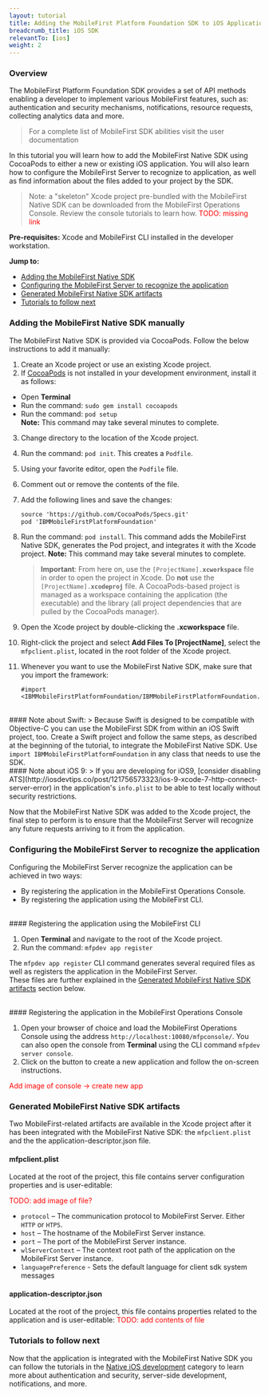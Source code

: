 ```yaml
---
layout: tutorial
title: Adding the MobileFirst Platform Foundation SDK to iOS Applications
breadcrumb_title: iOS SDK
relevantTo: [ios]
weight: 2
---
```

### Overview
The MobileFirst Platform Foundation SDK provides a set of API methods enabling a developer to implement various MobileFirst features, such as: authentication and security mechanisms, notifications, resource requests, collecting analytics data and more.

> For a complete list of MobileFirst SDK abilities visit the user documentation

In this tutorial you will learn how to add the MobileFirst Native SDK using CocoaPods to either a new or existing iOS application. You will also learn how to configure the MobileFirst Server to recognize to application, as well as find information about the files added to your project by the SDK. 

> Note: a "skeleton" Xcode project pre-bundled with the MobileFirst Native SDK can be downloaded from the MobileFirst Operations Console. Review the console tutorials to learn how. <span style="color:red">TODO: missing link</span>

**Pre-requisites:** Xcode and MobileFirst CLI installed in the developer workstation.

**Jump to:**

- [Adding the MobileFirst Native SDK](#adding-the-mobilefirst-native-sdk-manually)
- [Configuring the MobileFirst Server to recognize the application](#configuring-the-mobilefirst-server-to-recognize-the-application)
- [Generated MobileFirst Native SDK artifacts](#generated-mobilefirst-native-sdk-artifacts)
- [Tutorials to follow next](#tutorials-to-follow-next)

### Adding the MobileFirst Native SDK manually
The MobileFirst Native SDK is provided via CocoaPods. Follow the below instructions to add it manually:

1. Create an Xcode project or use an existing Xcode project.
2. If [CocoaPods](http://guides.cocoapods.org) is not installed in your development environment, install it as follows:
 - Open **Terminal**
 - Run the command: <code>sudo gem install cocoapods</code>
 - Run the command: <code>pod setup</code>  
   **Note:** This command may take several minutes to complete.
3. Change directory to the location of the Xcode project.
4. Run the command: <code>pod init</code>. This creates a <code>Podfile</code>.
5. Using your favorite editor, open the <code>Podfile</code> file.
6. Comment out or remove the contents of the file.
7. Add the following lines and save the changes:

    ```xml
    source 'https://github.com/CocoaPods/Specs.git'
    pod 'IBMMobileFirstPlatformFoundation'
    ```

8. Run the command: <code>pod install</code>. This command adds the MobileFirst Native SDK, generates the Pod project, and integrates it with the Xcode project.   **Note:** This command may take several minutes to complete.

    > <b>Important</b>: From here on, use the <code>[ProjectName].<b>xcworkspace</b></code> file in order to open the project in Xcode. Do <b>not</b> use the <code>[ProjectName].<b>xcodeproj</b></code> file. A CocoaPods-based project is managed as a workspace containing the application (the executable) and the library (all project dependencies that are pulled by the CocoaPods manager).

9. Open the Xcode project by double-clicking the <b>.xcworkspace</b> file.
10. Right-click the project and select <b>Add Files To [ProjectName]</b>, select the <code>mfpclient.plist</code>, located in the root folder of the Xcode project.
11. Whenever you want to use the MobileFirst Native SDK, make sure that you import the framework:

    ```objc
    #import <IBMMobileFirstPlatformFoundation/IBMMobileFirstPlatformFoundation.h> 
    ```

<br>
#### Note about Swift:
> Because Swift is designed to be compatible with Objective-C you can use the MobileFirst SDK from within an iOS Swift project, too. Create a Swift project and follow the same steps, as described at the beginning of the tutorial, to integrate the MobileFirst Native SDK. Use <code>import IBMMobileFirstPlatformFoundation</code> in any class that needs to use the SDK.

<br>
#### Note about iOS 9:
> If you are developing for iOS9, [consider disabling ATS](http://iosdevtips.co/post/121756573323/ios-9-xcode-7-http-connect-server-error) in the application's <code>info.plist</code> to be able to test locally without security restrictions.

Now that the MobileFirst Native SDK was added to the Xcode project, the final step to perform is to ensure that the MobileFirst Server will recognize any future requests arriving to it from the application.

### Configuring the MobileFirst Server to recognize the application
Configuring the MobileFirst Server recognize the application can be achieved in two ways:

- By registering the application in the MobileFirst Operations Console.
- By registering the application using the MobileFirst CLI.

<br>
#### Registering the application using the MobileFirst CLI

1. Open **Terminal** and navigate to the root of the Xcode project.
2. Run the command: <code>mfpdev app register</code>

 The <code>mfpdev app register</code> CLI command generates several required files as well as registers the application in the MobileFirst Server.  
 These files are further explained in the [Generated MobileFirst Native SDK artifacts](#generated-mobilefirst-native-sdk-artifacts) section below.

<br>
#### Registering the application in the MobileFirst Operations Console

1. Open your browser of choice and load the MobileFirst Operations Console using the address  <code>http://localhost:10080/mfpconsole/</code>. You can also open the console from **Terminal** using the CLI command <code>mfpdev server console</code>.
2. Click on the button to create a new application and follow the on-screen instructions.

<span style="color:red">Add image of console -> create new app</span>

### Generated MobileFirst Native SDK artifacts
Two MobileFirst-related artifacts are available in the Xcode project after it has been integrated with the MobileFirst Native SDK: the <code>mfpclient.plist</code> and the the application-descriptor.json file.

#### mfpclient.plist 
Located at the root of the project, this file contains server configuration properties and is user-editable:

<span style="color:red">TODO: add image of file?</span>
- <code>protocol</code> – The communication protocol to MobileFirst Server. Either <code>HTTP</code> or <code>HTPS</code>.
- <code>host</code> – The hostname of the MobileFirst Server instance.
- <code>port</code> – The port of the MobileFirst Server instance.
- <code>wlServerContext</code> – The context root path of the application on the MobileFirst Server instance.
- <code>languagePreference</code> - Sets the default language for client sdk system messages

#### application-descriptor.json
Located at the root of the project, this file contains properties related to the application and is user-editable: 
<span style="color:red">TODO: add contents of file</span>

### Tutorials to follow next
Now that the application is integrated with the MobileFirst Native SDK you can follow the tutorials in the [Native iOS development](../../native/ios/) category to learn more about authentication and security, server-side development, notifications, and more.
